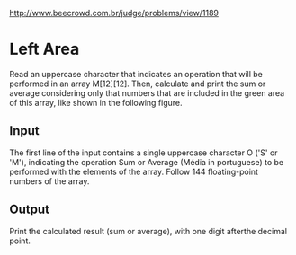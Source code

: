 http://www.beecrowd.com.br/judge/problems/view/1189

# Left Area

Read an uppercase character that indicates an operation that will be performed
in an array M[12][12]. Then, calculate and print the sum or average
considering only that numbers that are included in the green area of this
array, like shown in the following figure.

## Input

The first line of the input contains a single uppercase character O ('S' or
'M'), indicating the operation Sum or Average (Média in portuguese) to be
performed with the elements of the array. Follow 144 floating-point numbers of
the array.

## Output

Print the calculated result (sum or average), with one digit afterthe decimal
point.

